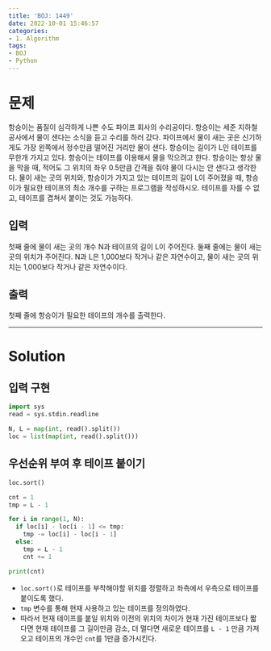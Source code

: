 ```yaml
---
title: 'BOJ: 1449'
date: 2022-10-01 15:46:57
categories:
- 1. Algorithm
tags:
- BOJ
- Python
---
```

# 문제

항승이는 품질이 심각하게 나쁜 수도 파이프 회사의 수리공이다. 항승이는 세준 지하철 공사에서 물이 샌다는 소식을 듣고 수리를 하러 갔다.
파이프에서 물이 새는 곳은 신기하게도 가장 왼쪽에서 정수만큼 떨어진 거리만 물이 샌다.
항승이는 길이가 L인 테이프를 무한개 가지고 있다.
항승이는 테이프를 이용해서 물을 막으려고 한다. 항승이는 항상 물을 막을 때, 적어도 그 위치의 좌우 0.5만큼 간격을 줘야 물이 다시는 안 샌다고 생각한다.
물이 새는 곳의 위치와, 항승이가 가지고 있는 테이프의 길이 L이 주어졌을 때, 항승이가 필요한 테이프의 최소 개수를 구하는 프로그램을 작성하시오. 테이프를 자를 수 없고, 테이프를 겹쳐서 붙이는 것도 가능하다.

## 입력

첫째 줄에 물이 새는 곳의 개수 N과 테이프의 길이 L이 주어진다. 둘째 줄에는 물이 새는 곳의 위치가 주어진다. N과 L은 1,000보다 작거나 같은 자연수이고, 물이 새는 곳의 위치는 1,000보다 작거나 같은 자연수이다.

## 출력

첫째 줄에 항승이가 필요한 테이프의 개수를 출력한다.

<!-- More -->

***

# Solution

## 입력 구현

~~~python
import sys
read = sys.stdin.readline

N, L = map(int, read().split())
loc = list(map(int, read().split()))
~~~

## 우선순위 부여 후 테이프 붙이기

~~~python
loc.sort()

cnt = 1
tmp = L - 1

for i in range(1, N):
  if loc[i] - loc[i - 1] <= tmp:
    tmp -= loc[i] - loc[i - 1]
  else:
    tmp = L - 1
    cnt += 1

print(cnt)
~~~

+ `loc.sort()`로 테이프를 부착해야할 위치를 정렬하고 좌측에서 우측으로 테이프를 붙이도록 했다.
+ `tmp` 변수를 통해 현재 사용하고 있는 테이프를 정의하였다.
+ 따라서 현재 테이프를 붙일 위치와 이전의 위치의 차이가 현재 가진 테이프보다 짧다면 현재 테이프를 그 길이만큼 감소, 더 멀다면 새로운 테이프를 `L - 1` 만큼 가져오고 테이프의 개수인 `cnt`를 1만큼 증가시킨다.
